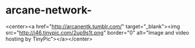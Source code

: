 arcane-network-
===============

&lt;center>&lt;a href="http://arcanentk.tumblr.com/" target="_blank">&lt;img src="http://i46.tinypic.com/2up9s1t.png" border="0" alt="Image and video hosting by TinyPic">&lt;/a>&lt;/center>